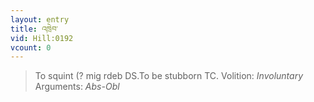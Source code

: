 ```yaml
---
layout: entry
title: འཁྲེབ་
vid: Hill:0192
vcount: 0
---
```

> To squint (? mig rdeb DS\.To be stubborn TC\.
> Volition: _Involuntary_
> Arguments: _Abs-Obl_


